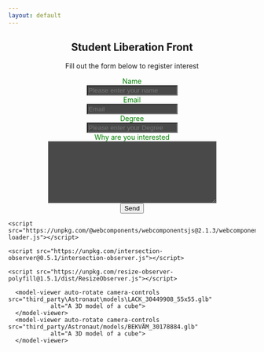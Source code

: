 ```yaml
---
layout: default
---
```

<h2 align="center">  Student Liberation Front </h2>

<p align="center"> Fill out the form below to register interest </p>

<form method="post" action="https://forms.un-static.com/forms/e54ad8b03000d217dd0877fcd7c039f8d971fb4f">
  <div align="center" class="form-group row">
    <label for="inputName" style="color: Green" class="col-sm-2 col-form-label">Name</label>
    <div class="col-sm-10">
      <input type="text" class="form-control" id="inputName" placeholder="Please enter your name" style="background-color: #494949">
    </div>
  </div>
  <div align="center" class="form-group row">
    <label for="inputEmail" style="color: Green" class="col-sm-2 col-form-label">Email</label>
    <div class="input-group col-sm-10">
      <div class="input-group-prepend"><i class="input-group-text fa fa-envelope"></i></div>
      <input type="email" class="form-control" id="inputEmail" placeholder="Email" style="background-color: #494949">
    </div>
  </div>
  <div align="center" class="form-group row">
    <label for="inputDegree" style="color: Green" class="col-sm-2 col-form-label">Degree</label>
    <div class="col-md-10">
      <input type="text" class="form-control" id="inputDegree" placeholder="Please enter your Degree" style="background-color: #494949">
    </div>
  </div>
  <div align="center" class="form-group row">
    <label for="inputMessage" style="color: Green" class="col-sm-2 col-form-label">Why are you interested</label>
    <div class="col-sm-10">
      <textarea name="inputMessage" cols="40" rows="8" class="form-control" style="background-color: #494949"></textarea>
    </div>
  </div>
  <div align="center" class="form-group row">
    <div class="col-sm-10">
      <button type="submit" class="btn btn-primary">Send</button>
    </div>
  </div>
</form>

<style>
model-viewer {
  width: 600px;
  height: 400px;
}
</style>

<!DOCTYPE html>
<html>
  <head>
    <meta charset="utf-8">
    <title>{{ page.title }}</title>
      
    <script src="https://unpkg.com/@webcomponents/webcomponentsjs@2.1.3/webcomponents-loader.js"></script>
    
    <script src="https://unpkg.com/intersection-observer@0.5.1/intersection-observer.js"></script>
    
    <script src="https://unpkg.com/resize-observer-polyfill@1.5.1/dist/ResizeObserver.js"></script>
      
  </head>
  <body>
      <model-viewer auto-rotate camera-controls src="third_party/Astronaut/models/DALFRED_60155602.glb"
                alt="DALFRED_60155602">
      </model-viewer>

      <model-viewer auto-rotate camera-controls src="third_party\Astronaut\models\LACK_30449908_55x55.glb"
                alt="A 3D model of a cube">
      </model-viewer>
      <model-viewer auto-rotate camera-controls src="third_party/Astronaut/models/BEKVÄM_30178884.glb"
                alt="A 3D model of a cube">
      </model-viewer>
  </body>

<script type="module"
src="https://unpkg.com/@google/model-viewer/dist/model-viewer.js">
</script>
<script nomodule
src="https://unpkg.com/@google/model-viewer/dist/model-viewer-legacy.js">
</script><style>
model-viewer {
  width: 600px;
  height: 400px;
}
</style>

<!DOCTYPE html>
<html>
  <head>

</script>
